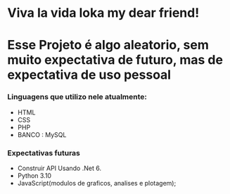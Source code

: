 # Viva la vida loka my dear friend!

# Esse Projeto é algo aleatorio, sem muito expectativa de futuro, mas de expectativa de uso pessoal

### Linguagens que utilizo nele atualmente:
* HTML
* CSS
* PHP
* BANCO : MySQL

### Expectativas futuras
* Construir API Usando .Net 6.
* Python 3.10
* JavaScript(modulos de graficos, analises e plotagem);